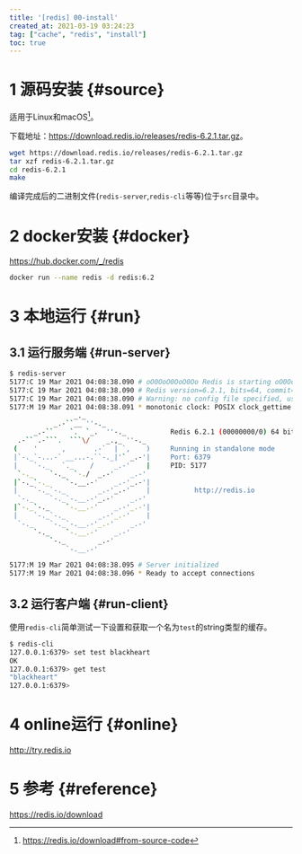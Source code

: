```yaml
---
title: '[redis] 00-install'
created_at: 2021-03-19 03:24:23
tag: ["cache", "redis", "install"]
toc: true
---
```


# 1 源码安装 {#source}

适用于Linux和macOS[^source]。

下载地址：<https://download.redis.io/releases/redis-6.2.1.tar.gz>。

```sh
wget https://download.redis.io/releases/redis-6.2.1.tar.gz
tar xzf redis-6.2.1.tar.gz
cd redis-6.2.1
make
```

编译完成后的二进制文件(`redis-server`,`redis-cli`等等)位于`src`目录中。


# 2 docker安装 {#docker}

<https://hub.docker.com/_/redis>

```sh
docker run --name redis -d redis:6.2
```

# 3 本地运行 {#run}

## 3.1 运行服务端 {#run-server}

```sh
$ redis-server
5177:C 19 Mar 2021 04:08:38.090 # oO0OoO0OoO0Oo Redis is starting oO0OoO0OoO0Oo
5177:C 19 Mar 2021 04:08:38.090 # Redis version=6.2.1, bits=64, commit=00000000, modified=0, pid=5177, just started
5177:C 19 Mar 2021 04:08:38.090 # Warning: no config file specified, using the default config. In order to specify a config file use redis-server /path/to/redis.conf
5177:M 19 Mar 2021 04:08:38.091 * monotonic clock: POSIX clock_gettime
                _._                                                  
           _.-``__ ''-._                                             
      _.-``    `.  `_.  ''-._           Redis 6.2.1 (00000000/0) 64 bit
  .-`` .-```.  ```\/    _.,_ ''-._                                   
 (    '      ,       .-`  | `,    )     Running in standalone mode
 |`-._`-...-` __...-.``-._|'` _.-'|     Port: 6379
 |    `-._   `._    /     _.-'    |     PID: 5177
  `-._    `-._  `-./  _.-'    _.-'                                   
 |`-._`-._    `-.__.-'    _.-'_.-'|                                  
 |    `-._`-._        _.-'_.-'    |           http://redis.io        
  `-._    `-._`-.__.-'_.-'    _.-'                                   
 |`-._`-._    `-.__.-'    _.-'_.-'|                                  
 |    `-._`-._        _.-'_.-'    |                                  
  `-._    `-._`-.__.-'_.-'    _.-'                                   
      `-._    `-.__.-'    _.-'                                       
          `-._        _.-'                                           
              `-.__.-'                                               

5177:M 19 Mar 2021 04:08:38.095 # Server initialized
5177:M 19 Mar 2021 04:08:38.096 * Ready to accept connections
```

## 3.2 运行客户端 {#run-client}

使用`redis-cli`简单测试一下设置和获取一个名为`test`的string类型的缓存。

```sh
$ redis-cli
127.0.0.1:6379> set test blackheart
OK
127.0.0.1:6379> get test
"blackheart"
127.0.0.1:6379> 
```

# 4 online运行 {#online}

<http://try.redis.io>


# 5 参考 {#reference}

<https://redis.io/download>


[^source]:<https://redis.io/download#from-source-code>
